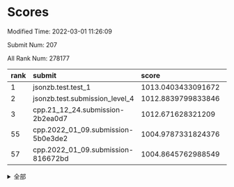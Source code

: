 # Scores

Modified Time: 2022-03-01 11:26:09

Submit Num: 207

All Rank Num: 278177

| rank |               submit               |       score        |       sigma        | pk_num |
| :--- | :--------------------------------- | :----------------- | :----------------- | :----- |
| 1    | jsonzb.test.test_1                 | 1013.0403433091672 | 0.7758772236771889 | 5371   |
| 2    | jsonzb.test.submission_level_4     | 1012.8839799833846 | 0.8045393324556167 | 5374   |
| 3    | cpp.21_12_24.submission-2b2ea0d7   | 1012.671628321209  | 0.765704029833669  | 5376   |
| 55   | cpp.2022_01_09.submission-5b0e3de2 | 1004.9787331824376 | 0.7029932931082669 | 5375   |
| 57   | cpp.2022_01_09.submission-816672bd | 1004.8645762988549 | 0.7083332874003734 | 5378   |


<details>
<summary>全部</summary>

| rank |                 submit                 |       score        |       sigma        | pk_num |
| :--- | :------------------------------------- | :----------------- | :----------------- | :----- |
| 1    | jsonzb.test.test_1                     | 1013.0403433091672 | 0.7758772236771889 | 5371   |
| 2    | jsonzb.test.submission_level_4         | 1012.8839799833846 | 0.8045393324556167 | 5374   |
| 3    | cpp.21_12_24.submission-2b2ea0d7       | 1012.671628321209  | 0.765704029833669  | 5376   |
| 4    | gobigger.level_3.submission_level_3_29 | 1012.6234602728221 | 0.761433349566333  | 5375   |
| 5    | gobigger.level_3.submission_level_3_43 | 1012.0096492025855 | 0.7872979558425045 | 5374   |
| 6    | gobigger.level_3.submission_level_3_25 | 1011.8030332317186 | 0.7672768446203879 | 5380   |
| 7    | gobigger.level_3.submission_level_3_2  | 1011.5125446613079 | 0.7854935314508726 | 5376   |
| 8    | gobigger.level_3.submission_level_3_27 | 1011.2558484542392 | 0.7673157091643631 | 5378   |
| 9    | gobigger.level_3.submission_level_3_24 | 1011.1297866660568 | 0.7697607748050368 | 5371   |
| 10   | gobigger.level_3.submission_level_3_48 | 1011.119269795874  | 0.7639040066753227 | 5375   |
| 11   | gobigger.level_3.submission_level_3_15 | 1010.9320797998735 | 0.7877408769863208 | 5377   |
| 12   | gobigger.level_3.submission_level_3_33 | 1010.8011078252273 | 0.7860037546570287 | 5381   |
| 13   | gobigger.level_3.submission_level_3_4  | 1010.7532380691136 | 0.770520131924479  | 5376   |
| 14   | gobigger.level_3.submission_level_3_10 | 1010.7419435624021 | 0.7624905912688967 | 5377   |
| 15   | gobigger.level_3.submission_level_3_1  | 1010.7317117188414 | 0.7552031423408498 | 5379   |
| 16   | gobigger.level_3.submission_level_3_13 | 1010.7241661953517 | 0.7620928944879695 | 5372   |
| 17   | gobigger.level_3.submission_level_3_18 | 1010.6990225024904 | 0.7517220749260594 | 5375   |
| 18   | gobigger.level_3.submission_level_3_44 | 1010.688854613887  | 0.7501570930376266 | 5378   |
| 19   | gobigger.level_3.submission_level_3_39 | 1010.597613686108  | 0.7447739913080282 | 5382   |
| 20   | gobigger.level_3.submission_level_3_28 | 1010.5328394327785 | 0.7718677736100054 | 5368   |
| 21   | gobigger.level_3.submission_level_3_38 | 1010.5270112766262 | 0.7680899294100267 | 5374   |
| 22   | gobigger.level_3.submission_level_3_7  | 1010.5007731592109 | 0.7834546775637442 | 5375   |
| 23   | gobigger.level_3.submission_level_3_42 | 1010.4415134845838 | 0.7784484076426863 | 5376   |
| 24   | gobigger.level_3.submission_level_3_5  | 1010.4087771433276 | 0.7804270720335468 | 5373   |
| 25   | gobigger.level_3.submission_level_3_34 | 1010.3789909288759 | 0.7402157958060379 | 5374   |
| 26   | gobigger.level_3.submission_level_3_14 | 1010.3242405335843 | 0.750254651952486  | 5377   |
| 27   | gobigger.level_3.submission_level_3_23 | 1010.2094445575065 | 0.7526949941594449 | 5378   |
| 28   | gobigger.level_3.submission_level_3_30 | 1010.1687154755089 | 0.7586495074393664 | 5370   |
| 29   | gobigger.level_3.submission_level_3_40 | 1010.1205455369142 | 0.7576435382688664 | 5381   |
| 30   | gobigger.level_3.submission_level_3_37 | 1009.8204012291508 | 0.7537274640329668 | 5374   |
| 31   | gobigger.level_3.submission_level_3_19 | 1009.7320442650984 | 0.7436831887546799 | 5374   |
| 32   | gobigger.level_3.submission_level_3_31 | 1009.7126429322407 | 0.7288104943607434 | 5370   |
| 33   | gobigger.level_3.submission_level_3_35 | 1009.6926616849311 | 0.7492008606608213 | 5375   |
| 34   | gobigger.level_3.submission_level_3_12 | 1009.6511243059897 | 0.7405544733525302 | 5376   |
| 35   | gobigger.level_3.submission_level_3_49 | 1009.6453862987114 | 0.7453904132187402 | 5376   |
| 36   | gobigger.level_3.submission_level_3_36 | 1009.6451458826915 | 0.7374815167443582 | 5373   |
| 37   | gobigger.level_3.submission_level_3_16 | 1009.6162629327923 | 0.7581030161048142 | 5380   |
| 38   | gobigger.level_3.submission_level_3_6  | 1009.5689697824012 | 0.746510280774877  | 5372   |
| 39   | gobigger.level_3.submission_level_3_0  | 1009.5442395375158 | 0.7581662955589933 | 5377   |
| 40   | gobigger.level_3.submission_level_3_22 | 1009.4076521692396 | 0.7700488123337476 | 5370   |
| 41   | gobigger.level_3.submission_level_3_20 | 1009.3816916473967 | 0.7459472447531094 | 5375   |
| 42   | gobigger.level_3.submission_level_3_3  | 1009.3307012947363 | 0.7614509067268298 | 5377   |
| 43   | gobigger.level_3.submission_level_3_17 | 1009.2396159927422 | 0.7561732453773168 | 5378   |
| 44   | gobigger.level_3.submission_level_3_32 | 1009.1974990451145 | 0.7396305479177088 | 5372   |
| 45   | gobigger.level_3.submission_level_3_41 | 1009.1496012111313 | 0.7219003851636078 | 5374   |
| 46   | gobigger.level_3.submission_level_3_26 | 1009.1437168105165 | 0.7321318254677844 | 5377   |
| 47   | gobigger.level_3.submission_level_3_47 | 1009.0325374086938 | 0.7365240089529217 | 5376   |
| 48   | gobigger.level_3.submission_level_3_45 | 1009.0141297623653 | 0.7448400896736665 | 5376   |
| 49   | gobigger.level_3.submission_level_3_46 | 1008.9751971547995 | 0.7524885060929442 | 5377   |
| 50   | gobigger.level_3.submission_level_3_9  | 1008.9450767014063 | 0.7434326014484548 | 5378   |
| 51   | gobigger.level_3.submission_level_3_11 | 1008.9294713820368 | 0.7640602781329965 | 5376   |
| 52   | gobigger.level_3.submission_level_3_21 | 1008.5156463881459 | 0.7450905085644951 | 5373   |
| 53   | gobigger.level_3.submission_level_3_8  | 1008.3871795056748 | 0.7468244232965622 | 5376   |
| 54   | gobigger.level_1.submission_level_1_43 | 1005.1570646787326 | 0.7336603879479737 | 5378   |
| 55   | cpp.2022_01_09.submission-5b0e3de2     | 1004.9787331824376 | 0.7029932931082669 | 5375   |
| 56   | gobigger.level_1.submission_level_1_5  | 1004.8688293045403 | 0.7276669267595898 | 5376   |
| 57   | cpp.2022_01_09.submission-816672bd     | 1004.8645762988549 | 0.7083332874003734 | 5378   |
| 58   | gobigger.level_1.submission_level_1_16 | 1004.7690637827453 | 0.7217624783398507 | 5382   |
| 59   | gobigger.level_1.submission_level_1_8  | 1004.516744420043  | 0.7181930900377942 | 5378   |
| 60   | gobigger.level_1.submission_level_1_19 | 1004.440306921117  | 0.7162156481522202 | 5375   |
| 61   | gobigger.level_1.submission_level_1_33 | 1004.1872020224756 | 0.7298138938938468 | 5382   |
| 62   | gobigger.level_1.submission_level_1_48 | 1004.0648163282336 | 0.7193665607448588 | 5379   |
| 63   | gobigger.level_1.submission_level_1_7  | 1003.9935126440954 | 0.7117618433711165 | 5378   |
| 64   | gobigger.level_1.submission_level_1_14 | 1003.9792797697579 | 0.7167716311850776 | 5376   |
| 65   | gobigger.level_1.submission_level_1_17 | 1003.9506168498207 | 0.7153094528376668 | 5376   |
| 66   | gobigger.level_1.submission_level_1_1  | 1003.8719442753782 | 0.7280347714351423 | 5376   |
| 67   | gobigger.level_1.submission_level_1_30 | 1003.8506173190257 | 0.7207845935258912 | 5375   |
| 68   | gobigger.level_1.submission_level_1_13 | 1003.8481405296197 | 0.7060107005574239 | 5372   |
| 69   | gobigger.level_1.submission_level_1_36 | 1003.8371577191534 | 0.7114457616463808 | 5380   |
| 70   | gobigger.level_1.submission_level_1_3  | 1003.7885305288439 | 0.7260116934102461 | 5377   |
| 71   | gobigger.level_1.submission_level_1_47 | 1003.7881068631939 | 0.7161329408280889 | 5376   |
| 72   | gobigger.level_1.submission_level_1_20 | 1003.7816552533128 | 0.7174246375760677 | 5373   |
| 73   | gobigger.level_1.submission_level_1_26 | 1003.7730024053686 | 0.7123562571596933 | 5378   |
| 74   | gobigger.level_1.submission_level_1_39 | 1003.7628032700451 | 0.7248096037611748 | 5377   |
| 75   | gobigger.level_1.submission_level_1_49 | 1003.5725881772177 | 0.7227848273764944 | 5376   |
| 76   | gobigger.level_1.submission_level_1_11 | 1003.526182298065  | 0.7133776894328326 | 5380   |
| 77   | gobigger.level_1.submission_level_1_37 | 1003.4616774757368 | 0.714928787954695  | 5379   |
| 78   | gobigger.level_1.submission_level_1_6  | 1003.4159495300597 | 0.7125004676193222 | 5380   |
| 79   | gobigger.level_1.submission_level_1_9  | 1003.4124688760635 | 0.7073801210046724 | 5380   |
| 80   | gobigger.level_1.submission_level_1_12 | 1003.3845170080358 | 0.7093138916886705 | 5376   |
| 81   | gobigger.level_1.submission_level_1_31 | 1003.2946184887005 | 0.7083663322752756 | 5376   |
| 82   | gobigger.level_1.submission_level_1_0  | 1003.2407995205929 | 0.7114080675174858 | 5378   |
| 83   | gobigger.level_1.submission_level_1_35 | 1003.204786786122  | 0.7256137613241083 | 5374   |
| 84   | gobigger.level_1.submission_level_1_32 | 1003.17316278683   | 0.7209701649852965 | 5372   |
| 85   | gobigger.level_1.submission_level_1_22 | 1003.1492074070487 | 0.7138845837882193 | 5371   |
| 86   | gobigger.level_1.submission_level_1_41 | 1003.1341103613149 | 0.7147225859038616 | 5379   |
| 87   | gobigger.level_1.submission_level_1_46 | 1003.0971783736511 | 0.7075170043217979 | 5376   |
| 88   | gobigger.level_1.submission_level_1_29 | 1003.0401961450103 | 0.7146374009373753 | 5383   |
| 89   | gobigger.level_1.submission_level_1_28 | 1003.0262610899723 | 0.7090745638254266 | 5380   |
| 90   | gobigger.level_1.submission_level_1_38 | 1003.0136228348427 | 0.7223959568592583 | 5374   |
| 91   | gobigger.level_1.submission_level_1_15 | 1002.9894608687217 | 0.7141140157253038 | 5375   |
| 92   | gobigger.level_1.submission_level_1_34 | 1002.9844775118161 | 0.7211820533611105 | 5380   |
| 93   | gobigger.level_1.submission_level_1_24 | 1002.962546659451  | 0.72062064864575   | 5377   |
| 94   | gobigger.level_1.submission_level_1_18 | 1002.9504757325778 | 0.7209346382076758 | 5377   |
| 95   | gobigger.level_1.submission_level_1_10 | 1002.914609032941  | 0.7279706473318464 | 5373   |
| 96   | gobigger.level_1.submission_level_1_25 | 1002.8478788520996 | 0.7204315021886402 | 5377   |
| 97   | gobigger.level_1.submission_level_1_21 | 1002.7182132507409 | 0.7160164728822338 | 5374   |
| 98   | gobigger.level_1.submission_level_1_23 | 1002.7076834803711 | 0.7149209258672915 | 5376   |
| 99   | gobigger.level_1.submission_level_1_44 | 1002.6734372640576 | 0.70893133711647   | 5380   |
| 100  | gobigger.level_1.submission_level_1_27 | 1002.4252711917468 | 0.7213369722562651 | 5379   |
| 101  | gobigger.level_1.submission_level_1_4  | 1002.3423458941004 | 0.7212246235123781 | 5371   |
| 102  | gobigger.level_1.submission_level_1_45 | 1002.183968729713  | 0.7100934084149152 | 5378   |
| 103  | gobigger.level_1.submission_level_1_42 | 1002.1258335939688 | 0.7220240974829167 | 5378   |
| 104  | gobigger.level_1.submission_level_1_2  | 1002.0114754310266 | 0.7146647413368316 | 5376   |
| 105  | gobigger.level_1.submission_level_1_40 | 1000.8560125610744 | 0.71399448006428   | 5380   |
| 106  | gobigger.random.submission_random_19   | 997.2276465905812  | 0.734524345767812  | 5378   |
| 107  | gobigger.random.submission_random_38   | 996.9709069978591  | 0.7125224886876358 | 5374   |
| 108  | gobigger.random.submission_random_40   | 996.8182714634746  | 0.7057622135183333 | 5372   |
| 109  | gobigger.random.submission_random_30   | 996.813665887449   | 0.7018327713728365 | 5376   |
| 110  | gobigger.random.submission_random_24   | 996.7825113343171  | 0.7078108760699753 | 5376   |
| 111  | gobigger.random.submission_random_39   | 996.6742596773004  | 0.711785783274523  | 5377   |
| 112  | gobigger.random.submission_random_36   | 996.6350343223274  | 0.7214500091655937 | 5369   |
| 113  | gobigger.random.submission_random_37   | 996.5417103773154  | 0.7039910813331975 | 5378   |
| 114  | gobigger.random.submission_random_5    | 996.4968743497501  | 0.6954023349050217 | 5377   |
| 115  | gobigger.random.submission_random_25   | 996.348875976209   | 0.7043055676044151 | 5379   |
| 116  | gobigger.random.submission_random_28   | 996.2864332387968  | 0.7253757094672323 | 5377   |
| 117  | gobigger.random.submission_random_48   | 996.2160787369085  | 0.7136205777338711 | 5374   |
| 118  | gobigger.random.submission_random_26   | 996.1930869492248  | 0.7050514038869696 | 5374   |
| 119  | gobigger.random.submission_random_45   | 996.1750393287135  | 0.7027888928022322 | 5379   |
| 120  | gobigger.random.submission_random_20   | 996.1513843083544  | 0.7144934092397369 | 5375   |
| 121  | gobigger.random.submission_random_43   | 996.1269035044264  | 0.7231524904742413 | 5371   |
| 122  | gobigger.random.submission_random_18   | 996.0629916304684  | 0.711203680854226  | 5376   |
| 123  | gobigger.random.submission_random_33   | 996.0627098423703  | 0.7156341466302097 | 5373   |
| 124  | gobigger.random.submission_random_7    | 996.0126413203975  | 0.7085558725443181 | 5371   |
| 125  | gobigger.random.submission_random_32   | 995.9890377583363  | 0.715426659324294  | 5378   |
| 126  | gobigger.random.submission_random_27   | 995.9436251833496  | 0.7193783133267165 | 5375   |
| 127  | gobigger.random.submission_random_49   | 995.924336948773   | 0.6999456449653804 | 5372   |
| 128  | gobigger.random.submission_random_41   | 995.911862577107   | 0.7102190791359169 | 5371   |
| 129  | gobigger.random.submission_random_1    | 995.8963790455194  | 0.717540046912935  | 5377   |
| 130  | gobigger.random.submission_random_16   | 995.894657770304   | 0.7139815269175049 | 5375   |
| 131  | gobigger.random.submission_random_35   | 995.8825109801535  | 0.7077617184082976 | 5373   |
| 132  | gobigger.random.submission_random_2    | 995.8730859867993  | 0.7211642220615888 | 5378   |
| 133  | gobigger.random.submission_random_4    | 995.8166652692202  | 0.7251616675303826 | 5376   |
| 134  | gobigger.random.submission_random_31   | 995.7085326276509  | 0.7383969158405298 | 5378   |
| 135  | gobigger.random.submission_random_0    | 995.6929874498368  | 0.7017684443332511 | 5375   |
| 136  | gobigger.random.submission_random_34   | 995.6366716920446  | 0.7201895095680017 | 5373   |
| 137  | gobigger.random.submission_random_47   | 995.6355719025605  | 0.7274330383557073 | 5375   |
| 138  | gobigger.random.submission_random_12   | 995.6204422150154  | 0.7143088602441322 | 5380   |
| 139  | gobigger.random.submission_random_9    | 995.5687311442612  | 0.7075648527307222 | 5372   |
| 140  | gobigger.random.submission_random_29   | 995.5470453022899  | 0.7159190455799044 | 5374   |
| 141  | gobigger.random.submission_random_10   | 995.3773912715372  | 0.7148626707337473 | 5377   |
| 142  | gobigger.random.submission_random_42   | 995.326963646239   | 0.7333038475908079 | 5376   |
| 143  | gobigger.random.submission_random_11   | 995.300189423697   | 0.7313699280369484 | 5374   |
| 144  | gobigger.random.submission_random_15   | 995.2415048986625  | 0.7210180790003216 | 5377   |
| 145  | gobigger.random.submission_random_23   | 995.2130472260175  | 0.7117461986072285 | 5377   |
| 146  | gobigger.random.submission_random_17   | 995.0760092297489  | 0.723730895539371  | 5372   |
| 147  | gobigger.random.submission_random_44   | 995.0246338414375  | 0.7128000153957917 | 5373   |
| 148  | gobigger.random.submission_random_8    | 995.0004879307081  | 0.7124482714751603 | 5371   |
| 149  | gobigger.random.submission_random_13   | 994.9107140245656  | 0.726849541140583  | 5371   |
| 150  | gobigger.random.submission_random_22   | 994.8885064941256  | 0.7150466259835828 | 5375   |
| 151  | gobigger.random.submission_random_14   | 994.5152385697057  | 0.7219853893388937 | 5373   |
| 152  | gobigger.random.submission_random_21   | 994.50450352985    | 0.7255729023937977 | 5376   |
| 153  | gobigger.random.submission_random_3    | 994.4110554590894  | 0.7087002086828884 | 5377   |
| 154  | gobigger.random.submission_random_6    | 994.2757630159347  | 0.7276246012532123 | 5373   |
| 155  | gobigger.level_2.submission_level_2_44 | 994.1823720154285  | 0.7301257057851644 | 5372   |
| 156  | gobigger.random.submission_random_46   | 994.0235496364087  | 0.732725998562292  | 5374   |
| 157  | gobigger.level_2.submission_level_2_2  | 993.8438697035336  | 0.7250393864773274 | 5375   |
| 158  | gobigger.level_2.submission_level_2_37 | 993.7896382652747  | 0.7274477134249578 | 5376   |
| 159  | gobigger.level_2.submission_level_2_6  | 993.7681877891034  | 0.754683110738063  | 5376   |
| 160  | gobigger.level_2.submission_level_2_11 | 993.5418623674061  | 0.7214536559906357 | 5377   |
| 161  | gobigger.level_2.submission_level_2_33 | 993.4728754468986  | 0.7399919832142448 | 5371   |
| 162  | gobigger.level_2.submission_level_2_22 | 993.3995901023782  | 0.735641477054503  | 5377   |
| 163  | gobigger.level_2.submission_level_2_5  | 993.3187584183017  | 0.7383134986985164 | 5375   |
| 164  | gobigger.level_2.submission_level_2_14 | 993.2682840695653  | 0.7460029149752602 | 5373   |
| 165  | gobigger.level_2.submission_level_2_20 | 993.2251538552165  | 0.752444248425224  | 5373   |
| 166  | gobigger.level_2.submission_level_2_25 | 993.0399536380025  | 0.7310659448403339 | 5374   |
| 167  | gobigger.level_2.submission_level_2_42 | 992.9087413934132  | 0.7467692758240504 | 5373   |
| 168  | gobigger.level_2.submission_level_2_3  | 992.8763177346825  | 0.7361870505161011 | 5373   |
| 169  | gobigger.level_2.submission_level_2_43 | 992.7450458819279  | 0.7721124859024255 | 5371   |
| 170  | gobigger.level_2.submission_level_2_28 | 992.6397198093574  | 0.7580487351690689 | 5377   |
| 171  | gobigger.level_2.submission_level_2_48 | 992.5166891901832  | 0.7472517444461919 | 5378   |
| 172  | gobigger.level_2.submission_level_2_40 | 992.4451472173138  | 0.7503113063513541 | 5366   |
| 173  | gobigger.level_2.submission_level_2_4  | 992.4327539641807  | 0.75375074886337   | 5376   |
| 174  | gobigger.level_2.submission_level_2_7  | 992.4282998831853  | 0.7541556794445164 | 5376   |
| 175  | gobigger.level_2.submission_level_2_15 | 992.4109269040235  | 0.7347466900040375 | 5377   |
| 176  | gobigger.level_2.submission_level_2_27 | 992.2903303215535  | 0.748710235678235  | 5373   |
| 177  | gobigger.level_2.submission_level_2_31 | 992.1780438324362  | 0.7369661831569383 | 5372   |
| 178  | gobigger.level_2.submission_level_2_8  | 992.1509210851575  | 0.7415068104170814 | 5380   |
| 179  | gobigger.level_2.submission_level_2_21 | 992.1509166369243  | 0.7449784514092481 | 5372   |
| 180  | gobigger.level_2.submission_level_2_18 | 992.1433924291576  | 0.7481154674341184 | 5379   |
| 181  | gobigger.level_2.submission_level_2_10 | 992.137463515964   | 0.7303873276127966 | 5371   |
| 182  | gobigger.level_2.submission_level_2_34 | 992.0841459731234  | 0.7418127633624884 | 5373   |
| 183  | gobigger.level_2.submission_level_2_38 | 991.8839440130887  | 0.755910048746866  | 5376   |
| 184  | gobigger.level_2.submission_level_2_17 | 991.8682939670091  | 0.7605082808100141 | 5375   |
| 185  | gobigger.level_2.submission_level_2_30 | 991.7339718182808  | 0.7617032487137964 | 5378   |
| 186  | gobigger.level_2.submission_level_2_12 | 991.7045996606329  | 0.7780866724137625 | 5375   |
| 187  | gobigger.level_2.submission_level_2_32 | 991.6548914095303  | 0.7762269845643747 | 5374   |
| 188  | gobigger.level_2.submission_level_2_23 | 991.5852762846304  | 0.7493964780949871 | 5376   |
| 189  | gobigger.level_2.submission_level_2_49 | 991.545167230649   | 0.7275557185014738 | 5374   |
| 190  | gobigger.level_2.submission_level_2_9  | 991.5007269366897  | 0.7282685599946973 | 5376   |
| 191  | gobigger.level_2.submission_level_2_29 | 991.4651524194207  | 0.7883734241418392 | 5369   |
| 192  | gobigger.level_2.submission_level_2_47 | 991.4421651724969  | 0.750619416454479  | 5377   |
| 193  | gobigger.level_2.submission_level_2_39 | 991.3309900372786  | 0.7665312000219096 | 5367   |
| 194  | gobigger.level_2.submission_level_2_16 | 991.3148340982024  | 0.7406362248772477 | 5376   |
| 195  | gobigger.level_2.submission_level_2_41 | 991.3115149125125  | 0.7629358796247978 | 5377   |
| 196  | gobigger.level_2.submission_level_2_24 | 991.2722196744149  | 0.7378783528500333 | 5373   |
| 197  | gobigger.level_2.submission_level_2_46 | 991.2067930914442  | 0.7489645537430065 | 5369   |
| 198  | gobigger.level_2.submission_level_2_36 | 991.2053107713333  | 0.76242380866814   | 5375   |
| 199  | gobigger.level_2.submission_level_2_35 | 990.9548015988445  | 0.7519035211750146 | 5371   |
| 200  | gobigger.level_2.submission_level_2_0  | 990.7408737021088  | 0.7768210240464729 | 5377   |
| 201  | gobigger.level_2.submission_level_2_1  | 990.54118652335    | 0.7558150566145454 | 5376   |
| 202  | gobigger.level_2.submission_level_2_45 | 990.5081871528556  | 0.7681498783984873 | 5376   |
| 203  | gobigger.level_2.submission_level_2_26 | 990.4694569270637  | 0.7646847946755106 | 5376   |
| 204  | gobigger.level_2.submission_level_2_13 | 990.2177949691235  | 0.7881495730452455 | 5373   |
| 205  | gobigger.level_2.submission_level_2_19 | 990.1805456105402  | 0.7777252219948667 | 5373   |
| 206  | gobigger.none.submission_none_0        | 977.524257082463   | 1.3435512011540593 | 5376   |
| 207  | gobigger.none.submission_none_1        | 975.0035113985512  | 1.544978578820754  | 5379   |

</details>